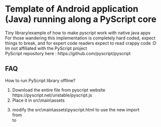 <h1> Template of Android application (Java) running along a PyScript core </h1>

<p> Tiny library/example of how to make pyscript work with native java apps <br>
For those wandering this implementation is completely hard coded, expect things to break, and for expert code readers expect to read crappy code :D <br>
Im not affiliated with the PyScript project <br>
PyScript repository here : https://github.com/pyscript/pyscript </p>

<h2>FAQ</h2>
<p> How to run PyScript library offline?<br></p>
<ol><li> Download the entire file from pyscript website https://pyscript.net/unstable/pyscript.js</li>
<li>Place it in src\main\assets </li>
<li><p> modify the src\main\assets\pyscript.html to use the new import<br>
from <script defer src="https://pyscript.net/unstable/pyscript.js"></script> <br>
to <script defer src="./pyscript.js"></script>

</p>
</li>


